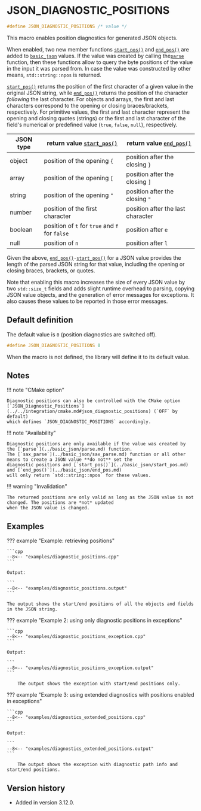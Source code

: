 # JSON_DIAGNOSTIC_POSITIONS

```cpp
#define JSON_DIAGNOSTIC_POSITIONS /* value */
```

This macro enables position diagnostics for generated JSON objects.

When enabled, two new member functions [`start_pos()`](../basic_json/start_pos.md) and
[`end_pos()`](../basic_json/end_pos.md) are added to [`basic_json`](../basic_json/index.md) values. If the value was
created by calling the[`parse`](../basic_json/parse.md) function, then these functions allow to query the byte positions
of the value in the input it was parsed from. In case the value was constructed by other means, `std::string::npos` is
returned.

[`start_pos()`](../basic_json/start_pos.md) returns the position of the first character of a given value in the original
JSON string, while [`end_pos()`](../basic_json/end_pos.md) returns the position of the character _following_ the last
character. For objects and arrays, the first and last characters correspond to the opening or closing braces/brackets,
respectively. For primitive values, the first and last character represent the opening and closing quotes (strings) or
the first and last character of the field's numerical or predefined value (`true`, `false`, `null`), respectively.

| JSON type | return value [`start_pos()`](../basic_json/start_pos.md) | return value [`end_pos()`](../basic_json/end_pos.md) |
|-----------|----------------------------------------------------------|------------------------------------------------------|
| object    | position of the opening `{`                              | position after the closing `}`                       |
| array     | position of the opening `[`                              | position after the closing `]`                       |
| string    | position of the opening `"`                              | position after the closing `"`                       |
| number    | position of the first character                          | position after the last character                    |
| boolean   | position of `t` for `true` and `f` for `false`           | position after `e`                                   |
| null      | position of `n`                                          | position after `l`                                   |

Given the above, [`end_pos()`](../basic_json/end_pos.md)` - `[`start_pos()`](../basic_json/start_pos.md) for a JSON
value provides the length of the parsed JSON string for that value, including the opening or closing braces, brackets,
or quotes.

Note that enabling this macro increases the size of every JSON value by two `std::size_t` fields and adds slight runtime
overhead to parsing, copying JSON value objects, and the generation of error messages for exceptions. It also causes
these values to be reported in those error messages.

## Default definition

The default value is `0` (position diagnostics are switched off).

```cpp
#define JSON_DIAGNOSTIC_POSITIONS 0
```

When the macro is not defined, the library will define it to its default value.

## Notes

!!! note "CMake option"

    Diagnostic positions can also be controlled with the CMake option
    [`JSON_Diagnostic_Positions`](../../integration/cmake.md#json_diagnostic_positions) (`OFF` by default)
    which defines `JSON_DIAGNOSTIC_POSITIONS` accordingly.

!!! note "Availability"

    Diagnostic positions are only available if the value was created by the [`parse`](../basic_json/parse.md) function.
    The [`sax_parse`](../basic_json/sax_parse.md) function or all other means to create a JSON value **do not** set the
    diagnostic positions and [`start_pos()`](../basic_json/start_pos.md) and [`end_pos()`](../basic_json/end_pos.md)
    will only return `std::string::npos` for these values.

!!! warning "Invalidation"

    The returned positions are only valid as long as the JSON value is not changed. The positions are *not* updated
    when the JSON value is changed.

## Examples

??? example "Example: retrieving positions"

    ```cpp
    --8<-- "examples/diagnostic_positions.cpp"
    ```
    
    Output:

    ```
    --8<-- "examples/diagnostic_positions.output"
    ```

    The output shows the start/end positions of all the objects and fields in the JSON string.

??? example "Example 2: using only diagnostic positions in exceptions"

    ```cpp
    --8<-- "examples/diagnostic_positions_exception.cpp"
    ```
    
    Output:

    ```
    --8<-- "examples/diagnostic_positions_exception.output"
    ```

        The output shows the exception with start/end positions only.

??? example "Example 3: using extended diagnostics with positions enabled in exceptions"

    ```cpp
    --8<-- "examples/diagnostics_extended_positions.cpp"
    ```
    
    Output:

    ```
    --8<-- "examples/diagnostics_extended_positions.output"
    ```
    
        The output shows the exception with diagnostic path info and start/end positions.
## Version history

- Added in version 3.12.0.
